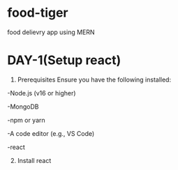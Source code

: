 # food-tiger
food delievry app using MERN
# DAY-1(Setup react)
1. Prerequisites
Ensure you have the following installed:

-Node.js (v16 or higher)

-MongoDB

-npm or yarn

-A code editor (e.g., VS Code)

-react

2. Install react
   
```npx create-react-app mernapp   
